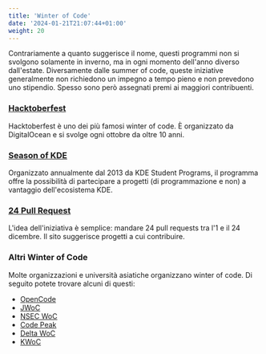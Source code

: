 ```yaml
---
title: 'Winter of Code'
date: '2024-01-21T21:07:44+01:00'
weight: 20
---
```


Contrariamente a quanto suggerisce il nome, questi programmi non si svolgono solamente in inverno, ma in ogni momento dell'anno diverso dall'estate. Diversamente dalle summer of code, queste iniziative generalmente non richiedono un impegno a tempo pieno e non prevedono uno stipendio. Spesso sono però assegnati premi ai maggiori contribuenti.

### [Hacktoberfest](https://hacktoberfest.com/)
Hacktoberfest è uno dei più famosi winter of code. È organizzato da DigitalOcean e si svolge ogni ottobre da oltre 10 anni.

### [Season of KDE](https://mentorship.kde.org/sok/)
Organizzato annualmente dal 2013 da KDE Student Programs, il programma offre la possibilità di partecipare a progetti (di programmazione e non) a vantaggio dell'ecosistema KDE.

### [24 Pull Request](https://24pullrequests.com/)
L'idea dell'iniziativa è semplice: mandare 24 pull requests tra l'1 e il 24 dicembre. Il sito suggerisce progetti a cui contribuire.

### Altri Winter of Code
Molte organizzazioni e università asiatiche organizzano winter of code. Di seguito potete trovare alcuni di questi:
- [OpenCode](https://opencodeiiita.github.io/)
- [JWoC](https://www.jwoc.tech/)
- [NSEC WoC](https://winterofcode.com/)
- [Code Peak](https://www.codepeak.tech/)
- [Delta WoC](https://dwoc.io/)
- [KWoC](https://kwoc.kossiitkgp.org/)

#